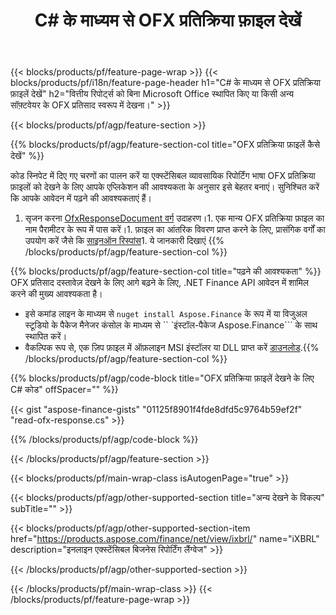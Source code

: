 ﻿---
title: C# के माध्यम से OFX प्रतिक्रिया फ़ाइल देखें
description: OFX प्रतिक्रिया फ़ाइल देखने के लिए नमूना कोड। .NET आधारित अनुप्रयोगों में बैच OFX प्रतिक्रिया फ़ाइलों को देखने के लिए API उदाहरण कोड का उपयोग करें। 
url: /hi/net/view/ofx-response/
family: finance
platformtag: net
feature: view
informat: OFX response
outformat: 
otherformats: 
---
{{< blocks/products/pf/feature-page-wrap >}}
{{< blocks/products/pf/i18n/feature-page-header h1="C# के माध्यम से OFX प्रतिक्रिया फ़ाइलें देखें" h2="वित्तीय रिपोर्ट्स को बिना Microsoft Office स्थापित किए या किसी अन्य सॉफ़्टवेयर के OFX प्रतिसाद स्वरूप में देखना।" >}}

{{< blocks/products/pf/agp/feature-section >}}

{{% blocks/products/pf/agp/feature-section-col title="OFX प्रतिक्रिया फ़ाइलें कैसे देखें" %}}

कोड स्निपेट में दिए गए चरणों का पालन करें या एक्स्टेंसिबल व्यावसायिक रिपोर्टिंग भाषा OFX प्रतिक्रिया फ़ाइलों को देखने के लिए आपके एप्लिकेशन की आवश्यकता के अनुसार इसे बेहतर बनाएं। सुनिश्चित करें कि आपके आवेदन में पढ़ने की आवश्यकताएं हैं।

1. सृजन करना [OfxResponseDocument वर्ग](https://apireference.aspose.com/finance/net/aspose.finance.ofx/ofxresponsedocument) उदाहरण।1. एक मान्य OFX प्रतिक्रिया फ़ाइल का नाम पैरामीटर के रूप में पास करें।1. फ़ाइल का आंतरिक विवरण प्राप्त करने के लिए, प्रासंगिक वर्गों का उपयोग करें जैसे कि [साइनऑन रिस्पांस](https://apireference.aspose.com/finance/net/aspose.finance.ofx.signon/signonresponse)1. ये जानकारी दिखाएं
{{% /blocks/products/pf/agp/feature-section-col %}}

{{% blocks/products/pf/agp/feature-section-col title="पढ़ने की आवश्यकता" %}}
OFX प्रतिसाद दस्तावेज़ देखने के लिए आगे बढ़ने के लिए, .NET Finance API आवेदन में शामिल करने की मुख्य आवश्यकता है। 
- इसे कमांड लाइन के माध्यम से ```nuget install Aspose.Finance``` के रूप में या विजुअल स्टूडियो के पैकेज मैनेजर कंसोल के माध्यम से `` `इंस्टॉल-पैकेज Aspose.Finance``` के साथ स्थापित करें।
- वैकल्पिक रूप से, एक ज़िप फ़ाइल में ऑफ़लाइन MSI इंस्टॉलर या DLL प्राप्त करें [डाउनलोड](https://downloads.aspose.com/finance/net).{{% /blocks/products/pf/agp/feature-section-col %}}

{{% blocks/products/pf/agp/code-block title="OFX प्रतिक्रिया फ़ाइलें देखने के लिए C# कोड" offSpacer="" %}}

{{< gist "aspose-finance-gists" "01125f8901f4fde8dfd5c9764b59ef2f" "read-ofx-response.cs" >}}

{{% /blocks/products/pf/agp/code-block %}}

{{< /blocks/products/pf/agp/feature-section >}}

{{< blocks/products/pf/main-wrap-class isAutogenPage="true" >}}

{{< blocks/products/pf/agp/other-supported-section title="अन्य देखने के विकल्प" subTitle="" >}}

{{< blocks/products/pf/agp/other-supported-section-item href="https://products.aspose.com/finance/net/view/ixbrl/" name="iXBRL" description="इनलाइन एक्स्टेंसिबल बिजनेस रिपोर्टिंग लैंग्वेज" >}}

{{< /blocks/products/pf/agp/other-supported-section >}}

{{< /blocks/products/pf/main-wrap-class >}}
{{< /blocks/products/pf/feature-page-wrap >}}